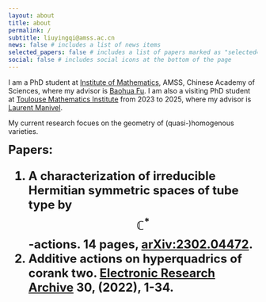 ```yaml
---
layout: about
title: about
permalink: /
subtitle: liuyingqi@amss.ac.cn
news: false # includes a list of news items
selected_papers: false # includes a list of papers marked as "selected={true}"
social: false # includes social icons at the bottom of the page
---
```

I am a PhD student at	[Institute of Mathematics](http://www.math.ac.cn/), AMSS, Chinese Academy of Sciences, where my advisor is [Baohua Fu](http://www.math.ac.cn/people/fbh/). I am also a visiting PhD student at [Toulouse Mathematics Institute](https://www.math.univ-toulouse.fr/fr/) from 2023 to 2025, where my advisor is [Laurent Manivel](https://manivel.perso.math.cnrs.fr/).

My current research focues on the geometry of (quasi-)homogenous varieties. <br>

<b><font size="5"> Papers: <font/><b/> <br>
1. A characterization of irreducible Hermitian symmetric spaces of tube type by $$\mathbb{C}^{*}$$-actions.
   14 pages, [arXiv:2302.04472](https://arxiv.org/abs/2302.04472).
2. Additive actions on hyperquadrics of corank two.
   [Electronic Research Archive](https://www.aimspress.com/article/doi/10.3934/era.2022001?viewType=HTML) <b>30<b/>, (2022), 1-34.
   
   


